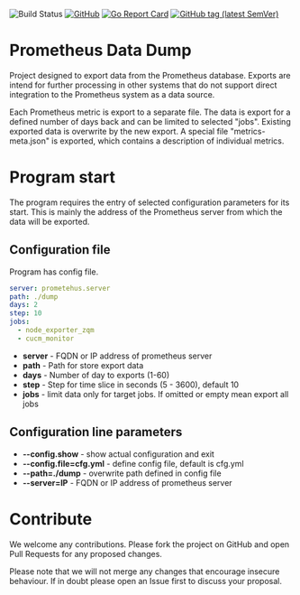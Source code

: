 ![Build Status](https://github.com/pokornyIt/prometheus_data_dump/workflows/Build/badge.svg)
[![GitHub](https://img.shields.io/github/license/pokornyIt/prometheus_data_dump)](/LICENSE)
[![Go Report Card](https://goreportcard.com/badge/github.com/pokornyIt/prometheus_data_dump)](https://goreportcard.com/report/github.com/pokornyIt/prometheus_data_dump)
[![GitHub tag (latest SemVer)](https://img.shields.io/github/v/tag/pokornyit/prometheus_data_dump?label=latest)](https://github.com/pokornyIt/prometheus_data_dump/releases/latest)

# Prometheus Data Dump
Project designed to export data from the Prometheus database.
Exports are intend for further processing in other systems that do not support 
direct integration to the Prometheus system as a data source.

Each Prometheus metric is export to a separate file. 
The data is export for a defined number of days back and can be limited to selected "jobs". 
Existing exported data is overwrite by the new export. 
A special file "metrics-meta.json" is exported, which contains a description of individual metrics. 

# Program start

The program requires the entry of selected configuration parameters for its start. 
This is mainly the address of the Prometheus server from which the data will be exported.

## Configuration file

Program has config file.
```yaml
server: prometehus.server
path: ./dump
days: 2
step: 10
jobs:
  - node_exporter_zqm
  - cucm_monitor
``` 

- **server** - FQDN or IP address of prometheus server
- **path** - Path for store export data
- **days** - Number of day to exports (1-60)
- **step** - Step for time slice in seconds (5 - 3600), default 10
- **jobs** - limit data only for target jobs. If omitted or empty mean export all jobs

## Configuration line parameters
- **--config.show** - show actual configuration and exit
- **--config.file=cfg.yml** - define config file, default is cfg.yml
- **--path=./dump** - overwrite path defined in  config file
- **--server=IP** - FQDN or IP address of prometheus server

# Contribute
We welcome any contributions. Please fork the project on GitHub and open Pull Requests for any proposed changes.

Please note that we will not merge any changes that encourage insecure behaviour. If in doubt please open an Issue first to discuss your proposal. 